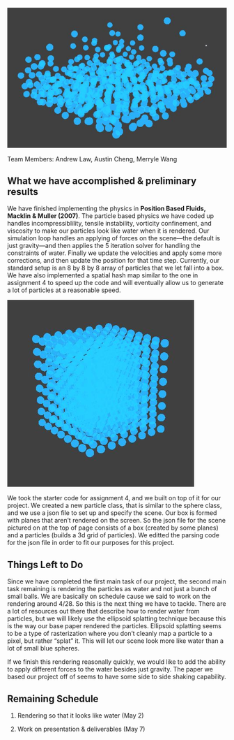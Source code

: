 ![asdfasdf](./website/milestonePic1.JPG)

Team Members: Andrew Law, Austin Cheng, Merryle Wang

## What we have accomplished & preliminary results

We have finished implementing the physics in **Position Based Fluids, Macklin & Muller (2007)**. The particle based physics we have coded up handles incompressiblility, tensile instability, vorticity confinement, and viscosity to make our particles look like water when it is rendered. Our simulation loop handles an applying of forces on the scene—the default is just gravity—and then applies the 5 iteration solver for handling the constraints of water. Finally we update the velocities and apply some more corrections, and then update the position for that time step. Currently, our standard setup is an 8 by 8 by 8 array of particles that we let fall into a box. We have also implemented a spatial hash map similar to the one in assignment 4 to speed up the code and will eventually allow us to generate a lot of particles at a reasonable speed.

![](./website/milestonePic2.JPG)

We took the starter code for assignment 4, and we built on top of it for our project. We created a new particle class, that is similar to the sphere class, and we use a json file to set up and specify the scene. Our box is formed with planes that aren’t rendered on the screen. So the json file for the scene pictured on at the top of page consists of a box (created by some planes) and a particles (builds a 3d grid of particles). We editted the parsing code for the json file in order to fit our purposes for this project.

## Things Left to Do

Since we have completed the first main task of our project, the second main task remaining is rendering the particles as water and not just a bunch of small balls. We are basically on schedule cause we said to work on the rendering around 4/28. So this is the next thing we have to tackle. There are a lot of resources out there that describe how to render water from particles, but we will likely use the ellipsoid splatting technique because this is the way our base paper rendered the particles. Ellipsoid splatting seems to be a type of rasterization where you don’t cleanly map a particle to a pixel, but rather “splat” it. This will let our scene look more like water than a lot of small blue spheres.

If we finish this rendering reasonally quickly, we would like to add the ability to apply different forces to the water besides just gravity. The paper we based our project off of seems to have some side to side shaking capability. 


## Remaining Schedule
1. Rendering so that it looks like water (May 2)

2. Work on presentation & deliverables (May 7)

